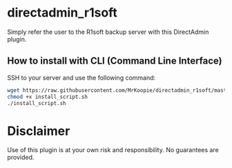 # directadmin_r1soft
Simply refer the user to the R1soft backup server with this DirectAdmin plugin.

## How to install with CLI (Command Line Interface)
SSH to your server and use the following command:
```bash
wget https://raw.githubusercontent.com/MrKoopie/directadmin_r1soft/master/install_script.sh 
chmod +x install_script.sh
./install_script.sh

```

# Disclaimer
Use of this plugin is at your own risk and responsibility. No guarantees are provided.